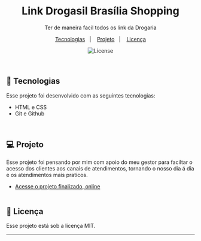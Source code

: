 <h1 align="center"> Link Drogasil Brasília Shopping  </h1>

<p align="center"> Ter de maneira facil todos os link da Drogaria <br/>
</p>

<p align="center">
  <a href="#-tecnologias">Tecnologias</a>&nbsp;&nbsp;&nbsp;|&nbsp;&nbsp;&nbsp;
  <a href="#-projeto">Projeto</a>&nbsp;&nbsp;&nbsp;|&nbsp;&nbsp;&nbsp;
  <a href="#memo-licença">Licença</a>
</p>

<p align="center">
  <img alt="License" src="https://img.shields.io/static/v1?label=license&message=MIT&color=49AA26&labelColor=000000">
</p>

<br>


## 🚀 Tecnologias

Esse projeto foi desenvolvido com as seguintes tecnologias:

- HTML e CSS
- Git e Github

<br>

## 💻 Projeto

Esse projeto foi pensando por mim com apoio do meu gestor para faciltar o acesso dos clientes aos canais de atendimentos, tornando o nosso dia á dia e os atendimentos mais praticos.

- [Acesse o projeto finalizado, online](https://lucca7r.github.io/Drogasil-0429/)
<br><br>
## :wave: Licença

Esse projeto está sob a licença MIT.

---